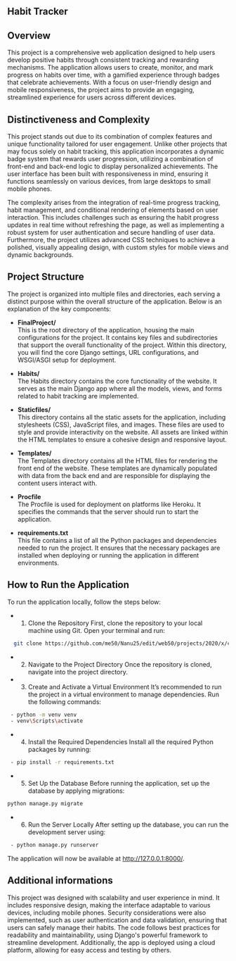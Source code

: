 
## Habit Tracker
## Overview
This project is a comprehensive web application designed to help users develop positive habits through consistent tracking and rewarding mechanisms. The application allows users to create, monitor, and mark progress on habits over time, with a gamified experience through badges that celebrate achievements. With a focus on user-friendly design and mobile responsiveness, the project aims to provide an engaging, streamlined experience for users across different devices.

## Distinctiveness and Complexity
This project stands out due to its combination of complex features and unique functionality tailored for user engagement. Unlike other projects that may focus solely on habit tracking, this application incorporates a dynamic badge system that rewards user progression, utilizing a combination of front-end and back-end logic to display personalized achievements. The user interface has been built with responsiveness in mind, ensuring it functions seamlessly on various devices, from large desktops to small mobile phones.

The complexity arises from the integration of real-time progress tracking, habit management, and conditional rendering of elements based on user interaction. This includes challenges such as ensuring the habit progress updates in real time without refreshing the page, as well as implementing a robust system for user authentication and secure handling of user data. Furthermore, the project utilizes advanced CSS techniques to achieve a polished, visually appealing design, with custom styles for mobile views and dynamic backgrounds.
## Project Structure
The project is organized into multiple files and directories, each serving a distinct purpose within the overall structure of the application. Below is an explanation of the key components:

- **FinalProject/**  
  This is the root directory of the application, housing the main configurations for the project. It contains key files and subdirectories that support the overall functionality of the project. Within this directory, you will find the core Django settings, URL configurations, and WSGI/ASGI setup for deployment.

- **Habits/**  
  The Habits directory contains the core functionality of the website. It serves as the main Django app where all the models, views, and forms related to habit tracking are implemented.

- **Staticfiles/**  
  This directory contains all the static assets for the application, including stylesheets (CSS), JavaScript files, and images. These files are used to style and provide interactivity on the website. All assets are linked within the HTML templates to ensure a cohesive design and responsive layout.

- **Templates/**  
  The Templates directory contains all the HTML files for rendering the front end of the website. These templates are dynamically populated with data from the back end and are responsible for displaying the content users interact with.

- **Procfile**  
  The Procfile is used for deployment on platforms like Heroku. It specifies the commands that the server should run to start the application.

- **requirements.txt**  
  This file contains a list of all the Python packages and dependencies needed to run the project. It ensures that the necessary packages are installed when deploying or running the application in different environments.

## How to Run the Application
To run the application locally, follow the steps below:

- 1. Clone the Repository
First, clone the repository to your local machine using Git. Open your terminal and run:
 ```bash
   git clone https://github.com/me50/Nanu25/edit/web50/projects/2020/x/capstone
 ```
- 2. Navigate to the Project Directory
Once the repository is cloned, navigate into the project directory.

-  3. Create and Activate a Virtual Environment
It’s recommended to run the project in a virtual environment to manage dependencies. Run the following commands:
```bash
 - python -m venv venv
 - venv\Scripts\activate
```

- 4. Install the Required Dependencies
Install all the required Python packages by running:
```bash
 - pip install -r requirements.txt
```

- 5. Set Up the Database
Before running the application, set up the database by applying migrations:
```bash
python manage.py migrate
```

-  6. Run the Server Locally
After setting up the database, you can run the development server using:
```bash
 - python manage.py runserver
```
The application will now be available at http://127.0.0.1:8000/.

## Additional informations
This project was designed with scalability and user experience in mind. It includes responsive design, making the interface adaptable to various devices, including mobile phones. Security considerations were also implemented, such as user authentication and data validation, ensuring that users can safely manage their habits. The code follows best practices for readability and maintainability, using Django's powerful framework to streamline development. Additionally, the app is deployed using a cloud platform, allowing for easy access and testing by others.

